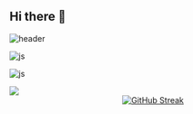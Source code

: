 ## Hi there 👋

![header](https://capsule-render.vercel.app/api?type=slice)

![js](https://img.shields.io/badge/JavaScript-F7DF1E?style=for-the-badge&logo=JavaScript&logoColor=white)  

![js](https://img.shields.io/badge/Python-3776AB?style=for-the-badge&logo=python&logoColor=white)

<img src="https://capsule-render.vercel.app/api?type=waving&color=BDBDC8&height=150&section=footer" />

<div align = "center">
  <a href="https://git.io/streak-stats">
    <img src="https://streak-stats.demolab.com?user=leewonho0987&theme=whatsapp-dark2&border_radius=6&locale=ko&date_format=%5BY.%5Dn.j" alt="GitHub Streak" />
  </a>
</div>
